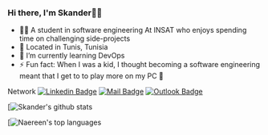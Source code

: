### Hi there, I'm Skander👋🏽

- 👨‍💻 A student in software engineering At INSAT  who enjoys spending time on challenging side-projects
- 📍 Located in Tunis, Tunisia
- 🌱 I’m currently learning DevOps
- ⚡ Fun fact: When I was a kid, I thought becoming a software engineering meant that I get to to play more on my PC 🤣

Network
[![Linkedin Badge](https://img.shields.io/badge/-Skander-0e76a8?style=flat&labelColor=0e76a8&logo=linkedin&logoColor=white)](https://www.linkedin.com/in/skandertrifa/)
[![Mail Badge](https://img.shields.io/badge/-skandertrifa-c0392b?style=flat&labelColor=c0392b&logo=gmail&logoColor=white)](mailto:trifa.skander@insat.u-carthage.tn)
[![Outlook Badge](https://img.shields.io/badge/skanderInsat-0078D4?style=flat&labelColor=microsoft-outlook&logoColor=white)](mailto:skander.trifa@gmail.com)


[![Skander's github stats](https://github-readme-stats.vercel.app/api?username=skandertrifa&theme=blue-green)

[![Naereen's top languages](https://github-readme-stats.vercel.app/api/top-langs/?username=skandertrifa&theme=blue-green)


